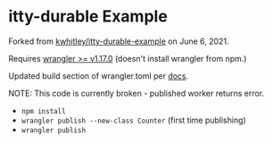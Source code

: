 # itty-durable Example

Forked from [kwhitley/itty-durable-example](https://github.com/kwhitley/itty-durable-example) on June 6, 2021.

Requires [wrangler >= v1.17.0](https://github.com/cloudflare/wrangler/releases) (doesn't install wrangler from npm.)

Updated build section of wrangler.toml per [docs](https://developers.cloudflare.com/workers/cli-wrangler/configuration#build).

NOTE: This code is currently broken - published worker returns error.

- `npm install`
- `wrangler publish --new-class Counter` (first time publishing)
- `wrangler publish`
